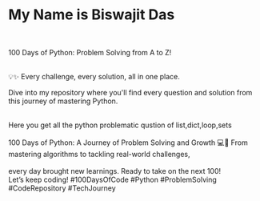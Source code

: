 <h1>My Name is Biswajit Das</h1><br>

100 Days of Python: Problem Solving from A to Z! <br><br>

💡✨ Every challenge, every solution, all in one place.<br> 

Dive into my repository where you'll find every question and solution from this journey of mastering Python.<br><br>

Here you get all the python problematic qustion of list,dict,loop,sets<br><br>
100 Days of Python: A Journey of Problem Solving and Growth 💻🚀 From mastering algorithms to tackling real-world challenges, <br><br>
every day brought new learnings. Ready to take on the next 100!<br>
Let’s keep coding! #100DaysOfCode #Python #ProblemSolving #CodeRepository #TechJourney
